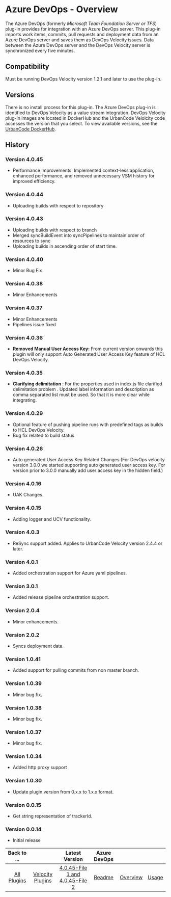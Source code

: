 
# Azure DevOps - Overview

The Azure DevOps (formerly *Microsoft Team Foundation Server or TFS*) plug-in provides for integration with an Azure DevOps server. This plug-in imports work items, commits, pull requests and deployment data from an Azure DevOps server and saves them as DevOps Velocity issues. Data between the Azure DevOps server and the DevOps Velocity server is synchronized every five minutes.

## Compatibility

Must be running DevOps Velocity version 1.2.1 and later to use the plug-in.

## Versions

There is no install process for this plug-in. The Azure DevOps plug-in is identified to DevOps Velocity as a value stream integration. DevOps Velocity plug-in images are located in DockerHub and the UrbanCode Velolcity code accesses the version that you select. To view available versions, see the [UrbanCode DockerHub](https://hub.docker.com/r/urbancode/ucv-ext-azure/tags).

## History

### Version 4.0.45

* Performance Improvements: Implemented context-less application, enhanced performance,
and removed unnecessary VSM history for improved efficiency.

### Version 4.0.44

* Uploading builds with respect to repository

### Version 4.0.43

* Uploading builds with respect to branch
* Merged syncBuildEvent into syncPipelines to maintain order of resources to sync
* Uploading builds in ascending order of start time.

### Version 4.0.40

* Minor Bug Fix

### Version 4.0.38

* Minor Enhancements

### Version 4.0.37

* Minor Enhancements
* Pipelines issue fixed

### Version 4.0.36

* **Removed Manual User Access Key:** From current version onwards this plugin will only support Auto Generated User Access Key feature of HCL DevOps Velocity.

### Version 4.0.35

* **Clarifying delimitation** : For the properties used in index.js file clarified delimitation problem . Updated label information and description as comma separated list must be used. So that it is more clear while integrating.

### Version 4.0.29

* Optional feature of pushing pipeline runs with predefined tags as builds to HCL DevOps Velocity.
* Bug fix related to build status


### Version 4.0.26

* Auto generated User Access Key Related Changes.(For DevOps velocity version 3.0.0 we started supporting auto generated user access key. For version prior to 3.0.0 manually add user access key in the hidden field.)

### Version 4.0.16

* UAK Changes.

### Version 4.0.15

* Adding logger and UCV functionality.

### Version 4.0.3

* ReSync support added. Applies to UrbanCode
Velocity version 2.4.4 or later.

### Version 4.0.1

* Added orchestration support for Azure yaml pipelines.

### Version 3.0.1

* Added release pipeline orchestration support.

### Version 2.0.4

* Minor enhancements.

### Version 2.0.2

* Syncs deployment data.

### Version 1.0.41

* Added support for pulling commits from non master
branch.

### Version 1.0.39

* Minor bug fix.

### Version 1.0.38

* Minor bug fix.

### Version 1.0.37

* Minor
bug fix.

### Version 1.0.34

* Added http proxy support

### Version 1.0.30

* Update plugin version from 0.x.x to
1.x.x format.

### Version 0.0.15

* Get string representation of trackerId.

### Version 0.0.14

* Initial release



|Back to ...||Latest Version|Azure DevOps |||
| :---: | :---: | :---: | :---: | :---: | :---: |
|[All Plugins](../../index.md)|[Velocity Plugins](../README.md)|[4.0.45-File 1 ](https://raw.githubusercontent.com/UrbanCode/IBM-UCV-PLUGINS/main/files/ucv-ext-azure/ucv-ext-azure%3A4.0.45.tar.7z.001)[and 4.0.45-File 2](https://raw.githubusercontent.com/UrbanCode/IBM-UCV-PLUGINS/main/files/ucv-ext-azure/ucv-ext-azure%3A4.0.45.tar.7z.002)|[Readme](README.md)|[Overview](overview.md)|[Usage](usage.md)|
